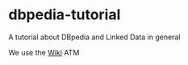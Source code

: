 dbpedia-tutorial
================

A tutorial about DBpedia and Linked Data in general

We use the [Wiki](https://github.com/dbpedia/dbpedia-tutorial/wiki) ATM
